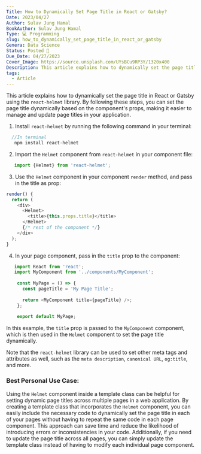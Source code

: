 ```yaml
---
Title: How to Dynamically Set Page Title in React or Gatsby?
Date: 2023/04/27
Author: Sulav Jung Hamal
BookAuthor: Sulav Jung Hamal
Type: 💻 Programming
slug: how_to_dynamically_set_page_title_in_react_or_gatsby
Genera: Data Science
Status: Posted 🔗
Due_Date: 04/27/2023
Cover_Image: https://source.unsplash.com/UYsBCu9RP3Y/1320x400
Description: This article explains how to dynamically set the page title in React or Gatsby using the `react-helmet` library. By following these steps, you can set the page title dynamically based on the component's props, making it easier to manage and update page titles in your application.
tags:
  - Article
---
```


This article explains how to dynamically set the page title in React or Gatsby using the `react-helmet` library. By following these steps, you can set the page title dynamically based on the component's props, making it easier to manage and update page titles in your application.
1. Install `react-helmet` by running the following command in your terminal:

```js
  //In terminal
   npm install react-helmet
```
2. Import the `Helmet` component from `react-helmet` in your component file:
```js
   import {Helmet} from 'react-helmet';
```
3. Use the `Helmet` component in your component `render` method, and pass in the title as prop:
```js
render() {
  return (
    <div>
      <Helmet>
        <title>{this.props.title}</title>
      </Helmet>
      {/* rest of the component */}
    </div>
  );
}
```
4. In your page component, pass in the `title` prop to the component:
```js
   import React from 'react';
   import MyComponent from '../components/MyComponent';
	
	const MyPage = () => {
	  const pageTitle = 'My Page Title';
	
	  return <MyComponent title={pageTitle} />;
	};
	
	export default MyPage;
```
In this example, the `title` prop is passed to the `MyComponent` component, which is then used in the `Helmet` component to set the page title dynamically.

Note that the `react-helmet` library can be used to set other meta tags and attributes as well, such as the `meta description`, `canonical URL`, `og:title`, and more.

### Best Personal Use Case: 
Using the `Helmet` component inside a template class can be helpful for setting dynamic page titles across multiple pages in a web application. By creating a template class that incorporates the `Helmet` component, you can easily include the necessary code to dynamically set the page title in each of your pages without having to repeat the same code in each page component. This approach can save time and reduce the likelihood of introducing errors or inconsistencies in your code. Additionally, if you need to update the page title across all pages, you can simply update the template class instead of having to modify each individual page component.